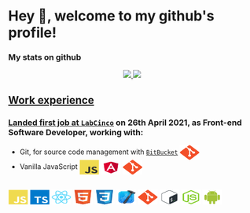 # Hey 👋, welcome to my github's profile!

### My stats on github
<div align="center">
  <a href="https://github.com/matt-ferraz">
  <img src="https://github-readme-stats.vercel.app/api?username=matt-ferraz&show_icons=true&theme=dark&include_all_commits=true&count_private=true"/>
  <img height="195em" src="https://github-readme-stats.vercel.app/api/top-langs/?username=matt-ferraz&layout=compact&langs_count=7&theme=dark"/>
</div>
  
## Work experience
  
### Landed first job at [`LabCinco`](https://labcinco.com/) on 26th April 2021, as Front-end Software Developer, working with:


- Git, for source code management with [`BitBucket`](https://bitbucket.org/product/guides) <img align="center" alt="git" height="30" width="40" src="https://raw.githubusercontent.com/devicons/devicon/master/icons/git/git-original.svg">
- Vanilla JavaScript <img align="center" alt="js" height="30" width="40" src="https://raw.githubusercontent.com/devicons/devicon/master/icons/javascript/javascript-original.svg">
  <img align="center" alt="angular" height="30" width="40" src="https://raw.githubusercontent.com/devicons/devicon/master/icons/angular/angular-original.svg">
  <img align="center" alt="git" height="30" width="40" src="https://raw.githubusercontent.com/devicons/devicon/master/icons/git/git-original.svg">
  
<div style="display: inline_block"><br>
  <img align="center" alt="Mat-Js" height="30" width="40" src="https://raw.githubusercontent.com/devicons/devicon/master/icons/javascript/javascript-plain.svg">
  <img align="center" alt="Mat-Ts" height="30" width="40" src="https://raw.githubusercontent.com/devicons/devicon/master/icons/typescript/typescript-plain.svg">
  <img align="center" alt="Mat-React" height="30" width="40" src="https://raw.githubusercontent.com/devicons/devicon/master/icons/react/react-original.svg">
  <img align="center" alt="Mat-HTML" height="30" width="40" src="https://raw.githubusercontent.com/devicons/devicon/master/icons/html5/html5-original.svg">
  <img align="center" alt="Mat-CSS" height="30" width="40" src="https://raw.githubusercontent.com/devicons/devicon/master/icons/css3/css3-original.svg">
  <img align="center" alt="Mat-xcode" height="30" width="40" src="https://raw.githubusercontent.com/devicons/devicon/master/icons/xcode/xcode-original.svg">
  <img align="center" alt="Mat-git" height="30" width="40" src="https://raw.githubusercontent.com/devicons/devicon/master/icons/git/git-original.svg">
  <img align="center" alt="Mat-bash" height="30" width="40" src="https://raw.githubusercontent.com/devicons/devicon/master/icons/bash/bash-original.svg">
  <img align="center" alt="Mat-node" height="30" width="40" src="https://raw.githubusercontent.com/devicons/devicon/master/icons/nodejs/nodejs-original.svg">
  <img align="center" alt="Mat-git" height="30" width="40" src="https://raw.githubusercontent.com/devicons/devicon/master/icons/android/android-original.svg">
  <!-- <img align="right" alt="Mat-pic" height="150" style="border-radius:50px;" src="?width=676&height=676"> -->
</div>
